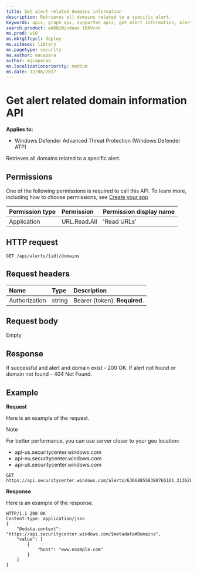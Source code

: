 ```yaml
---
title: Get alert related domains information 
description: Retrieves all domains related to a specific alert.
keywords: apis, graph api, supported apis, get alert information, alert information, related domain
search.product: eADQiWindows 10XVcnh
ms.prod: w10
ms.mktglfcycl: deploy
ms.sitesec: library
ms.pagetype: security
ms.author: macapara
author: mjcaparas
ms.localizationpriority: medium
ms.date: 12/08/2017
---
```


# Get alert related domain information API

**Applies to:**

- Windows Defender Advanced Threat Protection (Windows Defender ATP)


Retrieves all domains related to a specific alert.

## Permissions
One of the following permissions is required to call this API. To learn more, including how to choose permissions, see [Create your app](exposed-apis-windows-defender-advanced-threat-protection-new.md#create-an-app)

Permission type |	Permission	|	Permission display name
:---|:---|:---
Application |	URL.Read.All |	'Read URLs'

## HTTP request
```
GET /api/alerts/{id}/domains
```

## Request headers

Name | Type | Description
:---|:---|:---
Authorization | string | Bearer {token}. **Required**.


## Request body
Empty

## Response
If successful and alert and domain exist - 200 OK.
If alert not found or domain not found - 404 Not Found.


## Example

**Request**

Here is an example of the request.

>[!NOTE]
>For better performance, you can use server closer to your geo location:
> - api-us.securitycenter.windows.com
> - api-eu.securitycenter.windows.com
> - api-uk.securitycenter.windows.com


```
GET https://api.securitycenter.windows.com/alerts/636688558380765161_2136280442/domains
```

**Response**

Here is an example of the response.


```
HTTP/1.1 200 OK
Content-type: application/json
{
    "@odata.context": "https://api.securitycenter.windows.com/$metadata#Domains",
    "value": [
        {
            "host": "www.example.com"
        }
    ]
}

```
